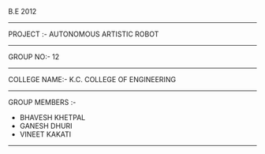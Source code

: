B.E 2012

*******************

PROJECT :- AUTONOMOUS ARTISTIC ROBOT

*******************

GROUP NO:- 12

*******************

COLLEGE NAME:- K.C. COLLEGE OF ENGINEERING

*******************

GROUP MEMBERS :-

*	BHAVESH KHETPAL
*	GANESH DHURI
*	VINEET KAKATI

*******************

